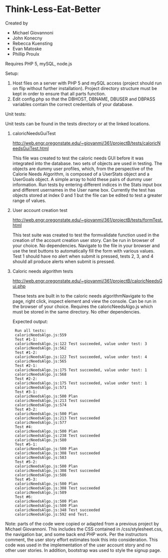 # Think-Less-Eat-Better

Created by 

- Michael Giovannoni
- John Konecny
- Rebecca Kuensting
- Evan Matoske
- Phillip Proulx

Requires PHP 5, mySQL, node.js

Setup: 

1. Host files on a server with PHP 5 and mySQL access (project should run on flip without further installation). Project directory structure must be kept in order to ensure that all parts function.
2. Edit config.php so that the DBHOST, DBNAME, DBUSER and DBPASS variables contain the correct credentials of your database.

Unit tests:

Unit tests can be found in the tests directory or at the linked locations.

1. caloricNeedsGuiTest
	
	http://web.engr.oregonstate.edu/~giovanmi/361/projectB/tests/caloricNeedsGuiTest.html

	This file was created to test the caloric needs GUI before it was integrated into the database. 
	two sets of objects are used in testing. The objects are dummy user profiles, which, from the perspective 
	of the Calorie Needs Algorithm, is composed of a UserStats object and a UserGoals object. A simple array to 
	hold these pairs of dummy user information. Run tests by entering different indices in the Stats input box and different usernames in the User name box. Currently the test has 
	objects stored at index 0 and 1 but the file can be edited to test a greater range of values.

2. User account creation test
	
	http://web.engr.oregonstate.edu/~giovanmi/361/projectB/tests/formTest.html
	
	This test suite was created to test the formvalidate function used in the creation of the account creation user story.
	Can be run in browser of your choice. No dependencies. Navigate to the file in your browser and use the test buttons to automatically fill the form with various values.
	Test 1 should have no alert when submit is pressed, tests 2, 3, and 4 should all produce alerts when submit is pressed.

3. Caloric needs algorithm tests

	http://web.engr.oregonstate.edu/~giovanmi/361/projectB/caloricNeedsGui.php

	These tests are built in to the caloric needs algorithmNavigate to the page, right click, inspect element and view the console. Can be run in the browser of your choice. Requires the caloricNeedsAlgo.js which must be stored in the same directory. No other dependencies.

	Expected output:

		Run all tests:
		caloricNeedsAlgo.js:559 
		Test #1-1:
		caloricNeedsAlgo.js:122 Test succeeded, value under test: 3
		caloricNeedsAlgo.js:562 
		Test #1-2:
		caloricNeedsAlgo.js:122 Test succeeded, value under test: 4
		caloricNeedsAlgo.js:565 
		Test #2-1:
		caloricNeedsAlgo.js:175 Test succeeded, value under test: 1
		caloricNeedsAlgo.js:568 
		Test #2-2:
		caloricNeedsAlgo.js:175 Test succeeded, value under test: 1
		caloricNeedsAlgo.js:571 
		Test #3-1:
		caloricNeedsAlgo.js:500 Plan
		caloricNeedsAlgo.js:213 Test succeeded
		caloricNeedsAlgo.js:574 
		Test #3-2:
		caloricNeedsAlgo.js:500 Plan
		caloricNeedsAlgo.js:213 Test succeeded
		caloricNeedsAlgo.js:577 
		Test #4:
		caloricNeedsAlgo.js:500 Plan
		caloricNeedsAlgo.js:238 Test succeeded
		caloricNeedsAlgo.js:580 
		Test #5-1:
		caloricNeedsAlgo.js:500 Plan
		caloricNeedsAlgo.js:308 Test succeeded
		caloricNeedsAlgo.js:583 
		Test #5-2:
		caloricNeedsAlgo.js:500 Plan
		caloricNeedsAlgo.js:308 Test succeeded
		caloricNeedsAlgo.js:586 
		Test #5-3:
		caloricNeedsAlgo.js:500 Plan
		caloricNeedsAlgo.js:308 Test succeeded
		caloricNeedsAlgo.js:589 
		Test #6:
		caloricNeedsAlgo.js:500 Plan
		caloricNeedsAlgo.js:500 Plan
		caloricNeedsAlgo.js:348 Test succeeded
		caloricNeedsAlgo.js:592 end Test.




Note: parts of the code were copied or adapted from a previous project by Michael Giovannoni. 
This includes the CSS contained in /css/stylesheet.css, the navigation bar, and some back end PHP work. 
Per the instructors comment, the user story effort estimates took this into consideration. This code was used in the implementation of the user account story and no other user stories. 
In addition, bootstrap was used to style the signup page. 